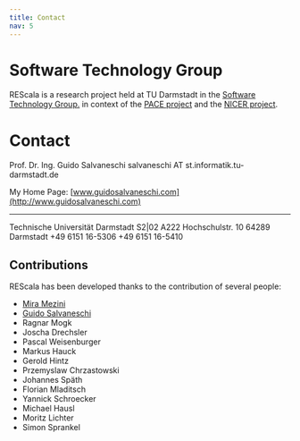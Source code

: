 ```yaml
---
title: Contact
nav: 5
---
```


# Software Technology Group

REScala is a research project held at TU Darmstadt in the
[Software Technology Group.](http://www.stg.tu-darmstadt.de/)
in context of the [PACE project](http://www.pace-erc.eu/)
and the [NICER project](http://nicer.network/).

# Contact

Prof. Dr. Ing. Guido Salvaneschi
salvaneschi   AT    st.informatik.tu-darmstadt.de

My Home Page:
[www.guidosalvaneschi.com](http://www.guidosalvaneschi.com)

---
Technische Universität Darmstadt
S2|02 A222 Hochschulstr. 10 64289 Darmstadt
+49 6151 16-5306
+49 6151 16-5410

## Contributions

REScala has been developed thanks to the contribution of
several people:

* [Mira Mezini](http://www.stg.tu-darmstadt.de/staff/mira_mezini/)
* [Guido Salvaneschi](http://www.guidosalvaneschi.com)
* Ragnar Mogk
* Joscha Drechsler
* Pascal Weisenburger
* Markus Hauck
* Gerold Hintz
* Przemyslaw Chrzastowski
* Johannes Späth
* Florian Mladitsch
* Yannick Schroecker
* Michael Hausl
* Moritz Lichter
* Simon Sprankel


